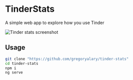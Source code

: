 # TinderStats

A simple web app to explore how you use Tinder

![Tinder stats screenshot](https://user-images.githubusercontent.com/20248805/74468541-46074380-4e9b-11ea-9018-211d8a937f46.png)

## Usage

```bash
git clone "https://github.com/gregoryalary/tinder-stats"
cd tinder-stats
npm i
ng serve
```
